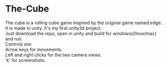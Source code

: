 # The-Cube
The cube is a rolling cube game inspired by the original game named edge. It is made in unity. It's my first unity3d project.<br>
Just download the repo, open in unity and build for windows(/linux/mac) and run.<br>
Controls are:<br>
Arrow keys for movements.<br>
Left and right clicks for the two camera views.<br>
'k' for screenshots.
